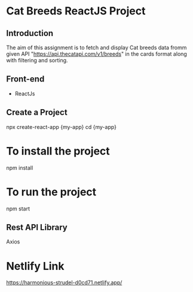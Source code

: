 # Cat Breeds ReactJS Project

## Introduction

The aim of this assignment is to fetch and display Cat breeds data fromm given API "https://api.thecatapi.com/v1/breeds" in the cards format along with filtering and sorting.

## Front-end

- ReactJs

## Create a Project

npx create-react-app {my-app}
cd {my-app}

# To install the project

npm install

# To run the project

npm start

## Rest API Library

Axios

# Netlify Link

https://harmonious-strudel-d0cd71.netlify.app/
